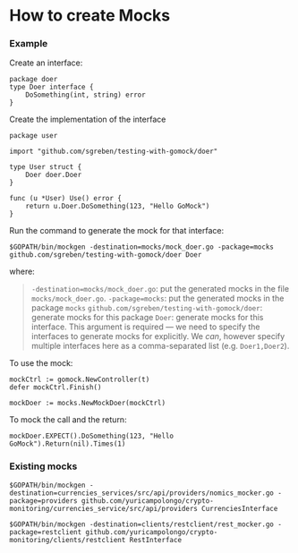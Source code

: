 # How to create Mocks

### Example

Create an interface:

    package doer
	type Doer interface {
	    DoSomething(int, string) error
	}

Create the implementation of the interface
 

    package user

	import "github.com/sgreben/testing-with-gomock/doer"

	type User struct {
	    Doer doer.Doer
	}

	func (u *User) Use() error {
	    return u.Doer.DoSomething(123, "Hello GoMock")
	}

Run the command to generate the mock for that interface:

    $GOPATH/bin/mockgen -destination=mocks/mock_doer.go -package=mocks github.com/sgreben/testing-with-gomock/doer Doer

where:

>  `-destination=mocks/mock_doer.go`: put the generated mocks in the file `mocks/mock_doer.go`.
   `-package=mocks`: put the generated mocks in the package `mocks`
   `github.com/sgreben/testing-with-gomock/doer`: generate mocks for this package
   `Doer`: generate mocks for this interface. This argument is required — we need to specify the interfaces to generate mocks for explicitly. We _can_, however specify multiple interfaces here as a comma-separated list (e.g. `Doer1,Doer2`).


To use the mock:

    mockCtrl := gomock.NewController(t)
	defer mockCtrl.Finish()

	mockDoer := mocks.NewMockDoer(mockCtrl)

To mock the call and the return:

	mockDoer.EXPECT().DoSomething(123, "Hello GoMock").Return(nil).Times(1)

### Existing mocks

	$GOPATH/bin/mockgen -destination=currencies_services/src/api/providers/nomics_mocker.go -package=providers github.com/yuricampolongo/crypto-monitoring/currencies_service/src/api/providers CurrenciesInterface

	$GOPATH/bin/mockgen -destination=clients/restclient/rest_mocker.go -package=restclient github.com/yuricampolongo/crypto-monitoring/clients/restclient RestInterface